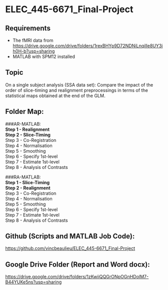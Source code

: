 # ELEC_445-6671_Final-Project

## Requirements  
- The fMRI data from https://drive.google.com/drive/folders/1rexBHYp9D72NDNiLnqille8UY3ih0H-b?usp=sharing  
- MATLAB with SPM12 installed  
  
## Topic  
On a single subject analysis (SSA data set):
    Compare the impact of the order of slice-timing and realignment preprocessings
        in terms of the statistical maps obtained at the end of the GLM.  
  
## Folder Map:  
###AR-MATLAB:  
**Step 1 - Realignment**  
**Step 2 - Slice-Timing**  
Step 3 - Co-Registration  
Step 4 - Normalisation  
Step 5 - Smoothing  
Step 6 - Specify 1st-level  
Step 7 - Estimate 1st-level  
Step 8 - Analysis of Contrasts  
  
###RA-MATLAB:  
**Step 1 - Slice-Timing**  
**Step 2 - Realignment**  
Step 3 - Co-Registration  
Step 4 - Normalisation  
Step 5 - Smoothing  
Step 6 - Specify 1st-level  
Step 7 - Estimate 1st-level  
Step 8 - Analysis of Contrasts  
  
## Github (Scripts and MATLAB Job Code):  
https://github.com/vincbeaulieu/ELEC_445-6671_Final-Project  
  
## Google Drive Folder (Report and Word docx):  
https://drive.google.com/drive/folders/1zKwiiQQGrONpOGnHDolM7-B44YUKe5ns?usp=sharing  
    
